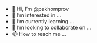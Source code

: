 - 👋 Hi, I’m @pakhomprov
- 👀 I’m interested in ...
- 🌱 I’m currently learning ...
- 💞️ I’m looking to collaborate on ...
- 📫 How to reach me ...

<!---
pakhomprov/pakhomprov is a ✨ special ✨ repository because its `README.md` (this file) appears on your GitHub profile.
You can click the Preview link to take a look at your changes.
--->
